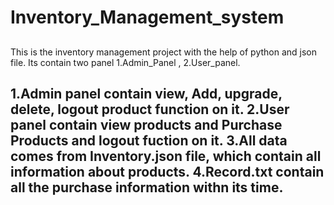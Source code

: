 # Inventory_Management_system
##
This is the inventory management project with the help of python and json file.
Its contain two panel 1.Admin_Panel , 2.User_panel.

1.Admin panel contain view, Add, upgrade, delete, logout product function on it.
2.User panel contain view products and Purchase Products and logout fuction on it.
3.All data comes from Inventory.json file, which contain all information about products.
4.Record.txt contain all the purchase information withn its time.
------------
